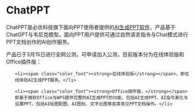 # ChatPPT

ChatPPT是必优科技旗下面向PPT使用者提供的<a href="https://ai-bot.cn/ai-ppt-presentation-makers/">AI生成PPT软件</a>，产品基于ChatGPT与韦尼克模型，面向PPT用户提供可通过自然语言指令与Chat模式进行PPT文档创作的AI创作服务。

产品已于3月15日进行全网公测，可申请加入公测，目前版本分为在线体验版和Office插件版：
<ul>
 	<li><span class="color_font"><strong>在线体验版</strong></span>，即在线体验AI生成PPT服务。</li>
 	<li><span class="color_font"><strong>Office插件版，</strong></span>即基于微软Office与WPS提供完整的AI生成PPT的功能，包括AI生成PPT、AI指令美化与设置PPT，包括AI绘图配图、AI图标、文字云图等各类常见PPT文档操作。</li>
</ul>